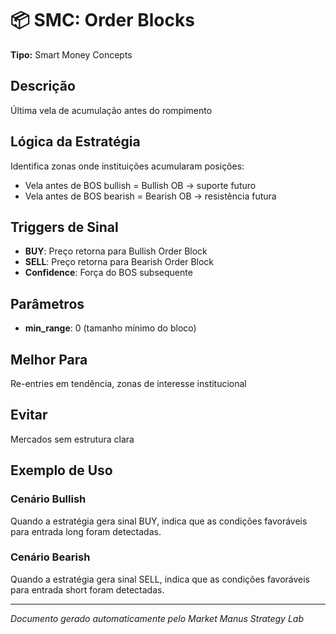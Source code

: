 # 📦 SMC: Order Blocks

**Tipo:** Smart Money Concepts

## Descrição
Última vela de acumulação antes do rompimento

## Lógica da Estratégia

Identifica zonas onde instituições acumularam posições:
- Vela antes de BOS bullish = Bullish OB → suporte futuro
- Vela antes de BOS bearish = Bearish OB → resistência futura
                

## Triggers de Sinal

- **BUY**: Preço retorna para Bullish Order Block
- **SELL**: Preço retorna para Bearish Order Block
- **Confidence**: Força do BOS subsequente

## Parâmetros

- **min_range**: 0 (tamanho mínimo do bloco)

## Melhor Para
Re-entries em tendência, zonas de interesse institucional

## Evitar
Mercados sem estrutura clara

## Exemplo de Uso

### Cenário Bullish
Quando a estratégia gera sinal BUY, indica que as condições favoráveis para entrada long foram detectadas.

### Cenário Bearish
Quando a estratégia gera sinal SELL, indica que as condições favoráveis para entrada short foram detectadas.

---
*Documento gerado automaticamente pelo Market Manus Strategy Lab*
